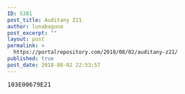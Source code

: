 ```yaml
---
ID: 5381
post_title: Auditany Z21
author: lunabaguna
post_excerpt: ""
layout: post
permalink: >
  https://portalrepository.com/2018/08/02/auditany-z21/
published: true
post_date: 2018-08-02 22:53:57
---
```

<pre>103E00679E21</pre>